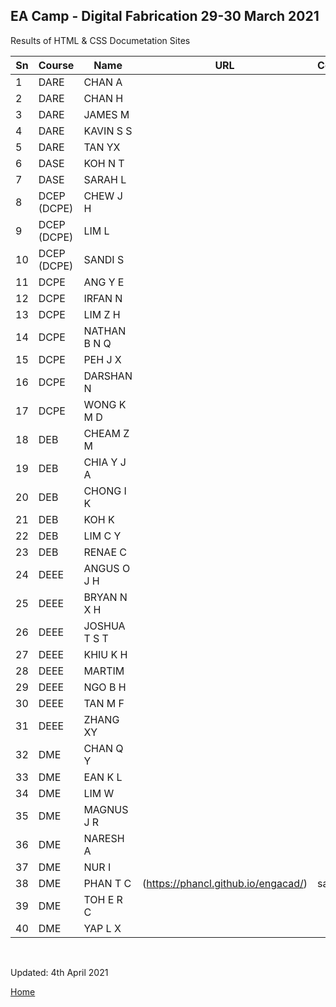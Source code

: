
## EA Camp - Digital Fabrication 29-30 March 2021

Results of HTML & CSS Documetation Sites

| Sn  | Course     | Name       | URL    | Comments |
|---- |-------     |-------     |--------|----------|
| 1   |DARE        |CHAN A      |        |        |
| 2   |DARE        |CHAN H		|        |        |
| 3   |DARE        |JAMES M		|        |        |
| 4   |DARE        |KAVIN S S	|        |        |
| 5   |DARE        |TAN YX		|        |        |
| 6   |DASE        |KOH N T		|        |        |
| 7   |DASE        |SARAH L		|        |        |
| 8   |DCEP (DCPE) |CHEW J H	|        |        |
| 9   |DCEP (DCPE) |LIM L		|        |        |
| 10  |DCEP (DCPE) |SANDI S		|        |        |
| 11  |DCPE        |ANG Y E		|        |        |
| 12  |DCPE        |IRFAN N		|        |        |
| 13  |DCPE        |LIM Z H		|        |        |
| 14  |DCPE        |NATHAN B N Q|        |        |
| 15  |DCPE        |PEH J X		|        |        |
| 16  |DCPE        |DARSHAN N	|        |        |
| 17  |DCPE        |WONG K M D	|        |        |
| 18  |DEB         |CHEAM Z M	|        |        |
| 19  |DEB         |CHIA Y J A	|        |        |
| 20  |DEB         |CHONG I K	|        |        |
| 21  |DEB         |KOH K		|        |        |
| 22  |DEB         |LIM C Y		|        |        |
| 23  |DEB         |RENAE C		|        |        |
| 24  |DEEE        |ANGUS O J H	|        |        |
| 25  |DEEE        |BRYAN N X H	|        |        |
| 26  |DEEE        |JOSHUA T S T|        |        |
| 27  |DEEE        |KHIU K H	|        |        |
| 28  |DEEE        |MARTIM		|        |        |
| 29  |DEEE        |NGO B H		|        |        |
| 30  |DEEE        |TAN M F		|        |        |
| 31  |DEEE        |ZHANG XY	|        |        |
| 32  |DME         |CHAN Q Y	|        |        |
| 33  |DME         |EAN K L		|        |        |
| 34  |DME         |LIM W		|        |        |
| 35  |DME         |MAGNUS J R	|        |        |
| 36  |DME         |NARESH A	|        |        |
| 37  |DME         |NUR I		|        |        |
| 38  |DME         |PHAN T C	|(https://phancl.github.io/engacad/) | sample  |        |
| 39  |DME         |TOH E R C	|        |        |
| 40  |DME         |YAP L X		|        |        |


&nbsp;

Updated: 4th April 2021

[Home](https://rdorville.github.io/digfab/)